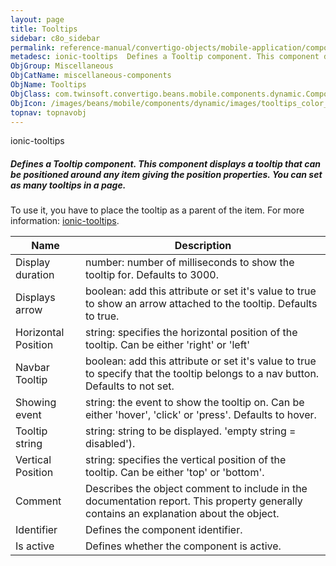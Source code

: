 ```yaml
---
layout: page
title: Tooltips
sidebar: c8o_sidebar
permalink: reference-manual/convertigo-objects/mobile-application/components/miscellaneous-components/tooltips/
metadesc: ionic-tooltips  Defines a Tooltip component. This component displays a tooltip that can be positioned around any item giving the position properties. 
ObjGroup: Miscellaneous
ObjCatName: miscellaneous-components
ObjName: Tooltips
ObjClass: com.twinsoft.convertigo.beans.mobile.components.dynamic.ComponentManager$1
ObjIcon: /images/beans/mobile/components/dynamic/images/tooltips_color_32x32.png
topnav: topnavobj
---
```

ionic-tooltips
##### Defines a Tooltip component. This component displays a tooltip that can be positioned around any item giving the position properties. You can set as many tooltips in a page.
 To use it, you have to place the tooltip as a parent of the item. 
 For more information: <a href='https://www.npmjs.com/package/ionic-tooltips' target='_blank'>ionic-tooltips</a>.

Name | Description 
--- | ---
Display duration | number: number of milliseconds to show the tooltip for. Defaults to 3000.
Displays arrow | boolean: add this attribute or set it's value to true to show an arrow attached to the tooltip. Defaults to true.
Horizontal Position | string: specifies the horizontal position of the tooltip. Can be either 'right' or 'left'
Navbar Tooltip | boolean: add this attribute or set it's value to true to specify that the tooltip belongs to a nav button. Defaults to not set.
Showing event | string: the event to show the tooltip on. Can be either 'hover', 'click' or 'press'. Defaults to hover.
Tooltip string | string: string to be displayed. 'empty string = disabled').
Vertical Position | string: specifies the vertical position of the tooltip. Can be either 'top' or 'bottom'.
Comment | Describes the object comment to include in the documentation report.  This property generally contains an explanation about the object. 
Identifier | Defines the component identifier.  
Is active | Defines whether the component is active. 


